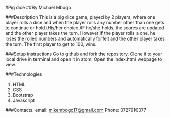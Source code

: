 #Pig dice
##By Michael Mbogo

###Description
This is a pig dice game, played by 2 players, where one player rolls a dice and when the player rolls any number other than one gets to continue or hold.(His/her choice.)IF he/she holds, the scores are updated and the other player takes the turn. However if the player rolls a one, he loses the rolled numbers and automatically forfeit and the other player takes the turn. The first player to get to 100, wins.

###Setup instructions
Go to github and fork the repository.
Clone it to your local drive in terminal and open it in atom.
Open the index.html webpage to view.

###Technologies
1. HTML
2. CSS
3. Bootstrap
4. Javascript

###Contacts.
email: mikembogo17@gmail.com
Phone: 0727910077
